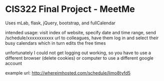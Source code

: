 # CIS322 Final Project - MeetMe
Uses mLab, flask, jQuery, bootstrap, and fullCalendar

intended usage: visit index of website, specify date and time range, send /schedule/xxxxxxxxxxx url to colleagues, have them log in and select their busy calendars which in turn edits the free times

unfortunately I could not get logging out working, so you have to use a different browser (delete cookies) or computer to use a different google account

example url: http://whereimhosted.com/schedule/limo8tyfd5
